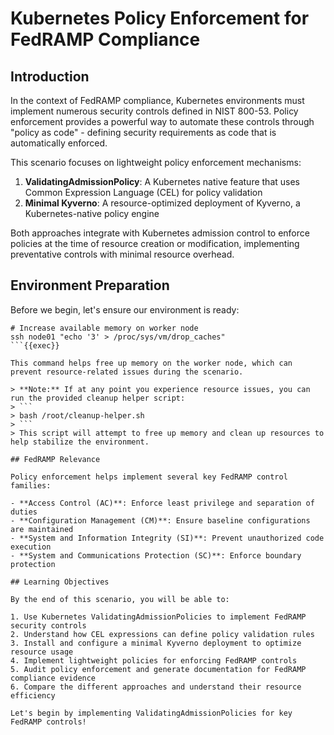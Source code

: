 # Kubernetes Policy Enforcement for FedRAMP Compliance

## Introduction

In the context of FedRAMP compliance, Kubernetes environments must implement numerous security controls defined in NIST 800-53. Policy enforcement provides a powerful way to automate these controls through "policy as code" - defining security requirements as code that is automatically enforced.

This scenario focuses on lightweight policy enforcement mechanisms:

1. **ValidatingAdmissionPolicy**: A Kubernetes native feature that uses Common Expression Language (CEL) for policy validation
2. **Minimal Kyverno**: A resource-optimized deployment of Kyverno, a Kubernetes-native policy engine

Both approaches integrate with Kubernetes admission control to enforce policies at the time of resource creation or modification, implementing preventative controls with minimal resource overhead.

## Environment Preparation

Before we begin, let's ensure our environment is ready:

```
# Increase available memory on worker node
ssh node01 "echo '3' > /proc/sys/vm/drop_caches"
```{{exec}}

This command helps free up memory on the worker node, which can prevent resource-related issues during the scenario.

> **Note:** If at any point you experience resource issues, you can run the provided cleanup helper script:
> ```
> bash /root/cleanup-helper.sh
> ```
> This script will attempt to free up memory and clean up resources to help stabilize the environment.

## FedRAMP Relevance

Policy enforcement helps implement several key FedRAMP control families:

- **Access Control (AC)**: Enforce least privilege and separation of duties
- **Configuration Management (CM)**: Ensure baseline configurations are maintained
- **System and Information Integrity (SI)**: Prevent unauthorized code execution
- **System and Communications Protection (SC)**: Enforce boundary protection

## Learning Objectives

By the end of this scenario, you will be able to:

1. Use Kubernetes ValidatingAdmissionPolicies to implement FedRAMP security controls
2. Understand how CEL expressions can define policy validation rules
3. Install and configure a minimal Kyverno deployment to optimize resource usage
4. Implement lightweight policies for enforcing FedRAMP controls
5. Audit policy enforcement and generate documentation for FedRAMP compliance evidence 
6. Compare the different approaches and understand their resource efficiency

Let's begin by implementing ValidatingAdmissionPolicies for key FedRAMP controls!
